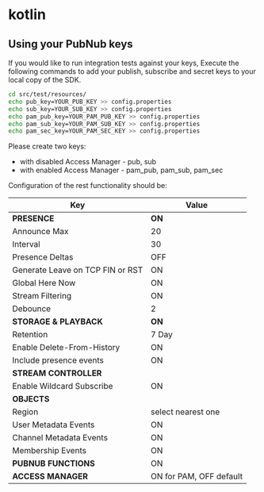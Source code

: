 # kotlin

## Using your PubNub keys

If you would like to run integration tests against your keys, Execute the following commands to add your publish, subscribe and secret keys to your local copy of the SDK. 

```bash
cd src/test/resources/
echo pub_key=YOUR_PUB_KEY >> config.properties
echo sub_key=YOUR_SUB_KEY >> config.properties
echo pam_pub_key=YOUR_PAM_PUB_KEY >> config.properties
echo pam_sub_key=YOUR_PAM_SUB_KEY >> config.properties
echo pam_sec_key=YOUR_PAM_SEC_KEY >> config.properties
```

Please create two keys:
- with disabled Access Manager - pub, sub
- with enabled Access Manager - pam_pub, pam_sub, pam_sec

Configuration of the rest functionality should be:

|               Key                |            Value            |
| -------------------------------- | --------------------------- |
|           **PRESENCE**           |           **ON**            |
|           Announce Max           |             20              |
|             Interval             |             30              |
|         Presence Deltas          |             OFF             |
| Generate Leave on TCP FIN or RST |             ON              |
|         Global Here Now          |             ON              |
|         Stream Filtering         |             ON              |
|             Debounce             |              2              |
|      **STORAGE & PLAYBACK**      |           **ON**            |
|             Retention            |            7 Day            |
|    Enable Delete-From-History    |             ON              |
|      Include presence events     |             ON              |
|       **STREAM CONTROLLER**      |                             |
|    Enable Wildcard Subscribe     |             ON              |
|            **OBJECTS**           |                             |
|              Region              |      select nearest one     |
|       User Metadata Events       |             ON              |
|     Channel Metadata Events      |             ON              |
|         Membership Events        |             ON              |
|       **PUBNUB FUNCTIONS**       |             ON              |
|        **ACCESS MANAGER**        |   ON for PAM, OFF default   |
